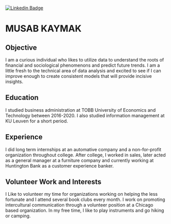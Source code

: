 [![Linkedin Badge](https://img.shields.io/badge/-MKaymak-blue?style=flat&logo=Linkedin&logoColor=white&link=https://www.linkedin.com/in/musab-kaymak-26b617178/)](https://www.linkedin.com/in/musab-kaymak-26b617178/)

# MUSAB KAYMAK

## Objective

I am a curious individual who likes to utilize data to
understand the roots of financial and sociological
phenomenons and predict future trends. I am a little
fresh to the technical area of data analysis and
excited to see if I can improve enough to create
consistent models that will provide incisive
insights.

## Education

I studied business administration at TOBB University of 
Economics and Technology between 2016-2020. I also 
studied information management at KU Leuven for a short 
period.

## Experience

I did long term internships at an automative company and
a non-for-profit organization throughout college. After 
college, I worked in sales, later acted as a general 
manager at a furniture company and currently working at 
Huntington Bank as a customer experience banker.

## Volunteer Work and Interests

I Like to volunteer my time for organizations working on 
helping the less fortunate and I attend several book 
clubs every month. I work on promoting intercultural 
communication through a volunteer position at a Chicago 
based organization. In my free time, I like to play 
instruments and go hiking or camping.